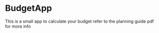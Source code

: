 # BudgetApp
This is a small app to calculate your budget 
refer to the planning guide pdf for more info
